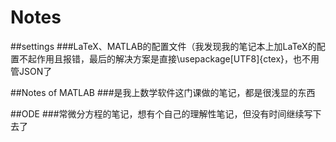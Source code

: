 # Notes
##settings
###LaTeX、MATLAB的配置文件（我发现我的笔记本上加LaTeX的配置不起作用且报错，最后的解决方案是直接\usepackage[UTF8]{ctex}，也不用管JSON了

##Notes of MATLAB
###是我上数学软件这门课做的笔记，都是很浅显的东西

##ODE
###常微分方程的笔记，想有个自己的理解性笔记，但没有时间继续写下去了
